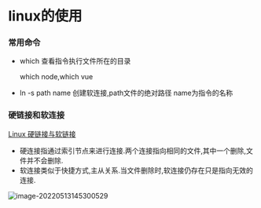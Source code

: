 # linux的使用

### 常用命令

* which 查看指令执行文件所在的目录

  which node,which vue

* ln -s path name  创建软连接,path文件的绝对路径 name为指令的名称





### 硬链接和软连接

[Linux 硬链接与软链接](https://www.runoob.com/note/29134)

* 硬连接指通过索引节点来进行连接.两个连接指向相同的文件,其中一个删除,文件并不会删除.
* 软连接类似于快捷方式,主从关系.当文件删除时,软连接仍存在只是指向无效的连接.

![image-20220513145300529](/Users/m1pro/Desktop/mine/sj-md/linux使用/linux使用.assets/image-20220513145300529.png)

